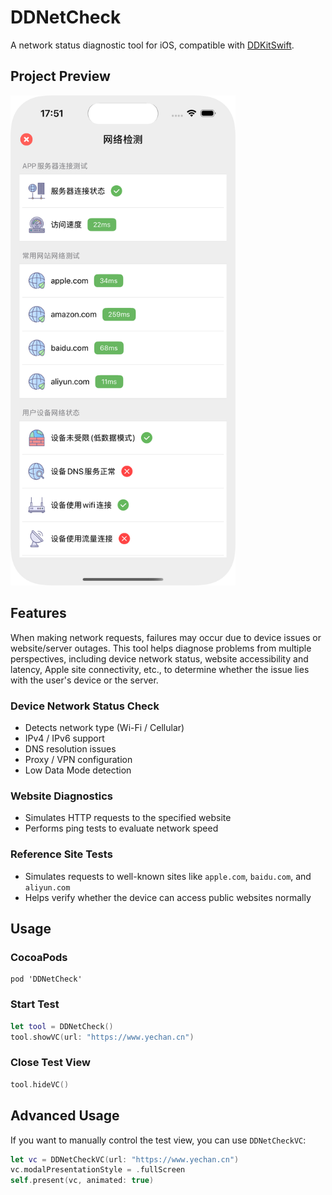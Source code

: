 # DDNetCheck

A network status diagnostic tool for iOS, compatible with [DDKitSwift](https://github.com/DamonHu/DDKitSwift).

## Project Preview

<img src="./preview/demo.png" width=360 />

## Features

When making network requests, failures may occur due to device issues or website/server outages. This tool helps diagnose problems from multiple perspectives, including device network status, website accessibility and latency, Apple site connectivity, etc., to determine whether the issue lies with the user's device or the server.

### Device Network Status Check

- Detects network type (Wi-Fi / Cellular)
- IPv4 / IPv6 support
- DNS resolution issues
- Proxy / VPN configuration
- Low Data Mode detection

### Website Diagnostics

- Simulates HTTP requests to the specified website
- Performs ping tests to evaluate network speed

### Reference Site Tests

- Simulates requests to well-known sites like `apple.com`, `baidu.com`, and `aliyun.com`  
- Helps verify whether the device can access public websites normally

## Usage

### CocoaPods

```
pod 'DDNetCheck'
```

### Start Test

```swift
let tool = DDNetCheck()
tool.showVC(url: "https://www.yechan.cn")
```

### Close Test View

```swift
tool.hideVC()
```

## Advanced Usage

If you want to manually control the test view, you can use `DDNetCheckVC`:

```swift
let vc = DDNetCheckVC(url: "https://www.yechan.cn")
vc.modalPresentationStyle = .fullScreen
self.present(vc, animated: true)
```